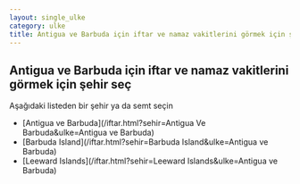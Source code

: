 ```yaml
---
layout: single_ulke
category: ulke
title: Antigua ve Barbuda için iftar ve namaz vakitlerini görmek için şehir seç
---
```



## Antigua ve Barbuda için iftar ve namaz vakitlerini görmek için şehir seç

Aşağıdaki listeden bir şehir ya da semt seçin


* [Antigua ve Barbuda](/iftar.html?sehir=Antigua Ve Barbuda&ulke=Antigua ve Barbuda)
* [Barbuda Island](/iftar.html?sehir=Barbuda Island&ulke=Antigua ve Barbuda)
* [Leeward Islands](/iftar.html?sehir=Leeward Islands&ulke=Antigua ve Barbuda)
